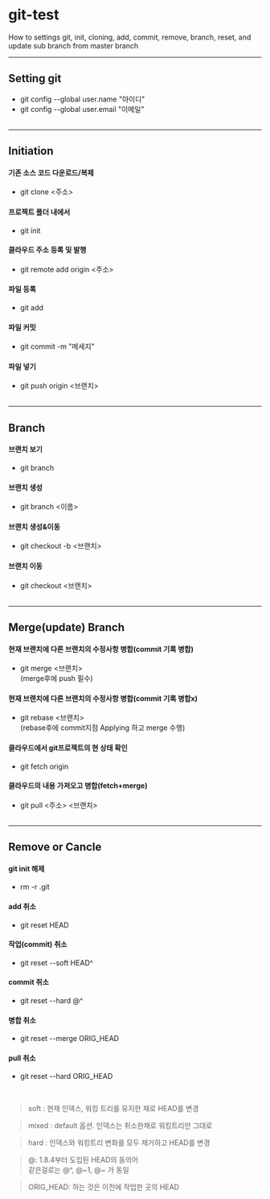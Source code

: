 # git-test

How to settings git, init, cloning, add, commit, remove, branch, reset, and update sub branch from master branch
<br>

---

## Setting git

- git config --global user.name "아이디"
- git config --global user.email "이메일"
  <br><br>

---

## Initiation

#### 기존 소스 코드 다운로드/복제

- git clone <주소>

#### 프로젝트 폴더 내에서

- git init

#### 클라우드 주소 등록 및 발행

- git remote add origin <주소>

#### 파일 등록

- git add

#### 파일 커밋

- git commit -m "메세지"

#### 파일 넣기

- git push origin <브랜치>
  <br><br>

---

## Branch

#### 브랜치 보기

- git branch

#### 브랜치 생성

- git branch <이름>

#### 브랜치 생성&이동

- git checkout -b <브랜치>

#### 브랜치 이동

- git checkout <브랜치>
  <br><br>

---

## Merge(update) Branch

#### 현재 브랜치에 다른 브랜치의 수정사항 병합(commit 기록 병합)

- git merge <브랜치><br>
  (merge후에 push 필수)

#### 현재 브랜치에 다른 브랜치의 수정사항 병합(commit 기록 병합x)

- git rebase <브랜치><br>
  (rebase후에 commit지점 Applying 하고 merge 수행)

#### 클라우드에서 git프로젝트의 현 상태 확인

- git fetch origin

#### 클라우드의 내용 가져오고 병합(fetch+merge)

- git pull <주소> <브랜치>
  <br><br>

---

## Remove or Cancle

#### git init 해제

- rm -r .git

#### add 취소

- git reset HEAD

#### 작업(commit) 취소

- git reset --soft HEAD^

#### commit 취소

- git reset --hard @^

#### 병합 취소

- git reset --merge ORIG_HEAD

#### pull 취소

- git reset --hard ORIG_HEAD

<br>

> soft : 현재 인덱스, 워킹 트리를 유지한 채로 HEAD를 변경

> mixed : default 옵션. 인덱스는 취소한채로 워킹트리만 그대로

> hard : 인덱스와 워킹트리 변화를 모두 제거하고 HEAD를 변경

> @: 1.8.4부터 도입된 HEAD의 동의어<br>같은걸로는 @^, @~1, @~ 가 동일

> ORIG_HEAD: 하는 것은 이전에 작업한 곳의 HEAD

